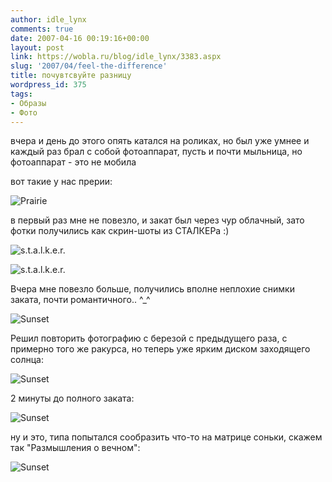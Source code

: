 ```yaml
---
author: idle_lynx
comments: true
date: 2007-04-16 00:19:16+00:00
layout: post
link: https://wobla.ru/blog/idle_lynx/3383.aspx
slug: '2007/04/feel-the-difference'
title: почувтсвуйте разницу
wordpress_id: 375
tags:
- Образы
- Фото
---
```


вчера и день до этого опять катался на роликах, но был уже умнее и каждый раз брал с собой фотоаппарат, пусть и почти мыльница, но фотоаппарат - это не мобила

вот такие у нас прерии:

![Prairie](images/2007/04/DSC08373.JPG)

в первый раз мне не повезло, и закат был через чур облачный, зато фотки получились как скрин-шоты из СТАЛКЕРа :)

![s.t.a.l.k.e.r.](images/2007/04/DSC08389.JPG)

![s.t.a.l.k.e.r.](images/2007/04/DSC08401.JPG)

Вчера мне повезло больше, получились вполне неплохие снимки заката, почти романтичного.. ^_^

![Sunset](images/2007/04/DSC08403.JPG)

Решил повторить фотографию с березой с предыдущего раза, с примерно того же ракурса, но теперь уже ярким диском заходящего солнца:

![Sunset](images/2007/04/DSC08411.JPG)

2 минуты до полного заката:

![Sunset](images/2007/04/DSC08415.JPG)

ну и это, типа попытался сообразить что-то на матрице соньки, скажем так "Размышления о вечном":

![Sunset](images/2007/04/DSC08407.JPG)
